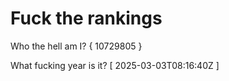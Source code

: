 # Fuck the rankings

Who the hell am I?
{ 10729805 }

What fucking year is it?
[ 2025-03-03T08:16:40Z ]
